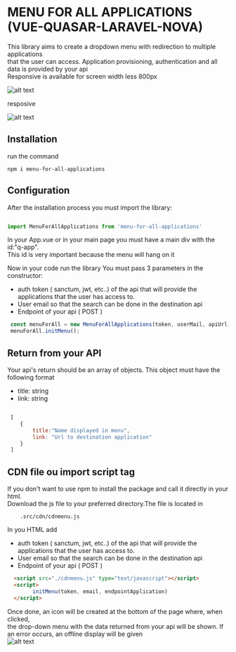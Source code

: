# MENU FOR ALL APPLICATIONS (VUE-QUASAR-LARAVEL-NOVA)

This library aims to create a dropdown menu with redirection to multiple applications <br/> 
that the user can access. Application provisioning, authentication and all data is provided by your api<br/> 
Responsive is available for screen width less 800px

![alt text](https://github.com/rhaymisonbetini/menu-for-all-applications/blob/main/src/assets/Screen-Recording-_23-02-2023-09-18-06_.gif)

resposive<br>

![alt text](https://github.com/rhaymisonbetini/menu-for-all-applications/blob/main/src/assets/responsive_.gif)

## Installation

run the command

```
npm i menu-for-all-applications

```

## Configuration

After the installation process you must import the library:

```javascript

import MenuForAllApplications from 'menu-for-all-applications'

```

In your App.vue or in your main page you must have a main div with the id:"q-app". <br/> 
This id is very important because the menu will hang on it

Now in your code run the library
You must pass 3 parameters in the constructor:

* auth token ( sanctum, jwt, etc..) of the api that will provide the applications that the user has access to. <br/>
* User email so that the search can be done in the destination api<br/>
* Endpoint of your api ( POST )<br/>

```javascript
 const menuForAll = new MenuForAllApplications(token, userMail, apiUrl);
 menuForAll.initMenu();

```

## Return from your API

Your api's return should be an array of objects.
This object must have the following format

* title: string
* link:  string

```javascript

 [
    {
        title:"Name displayed in menu",
        link: "Url to destination application"
    }
 ]

```

## CDN file ou import script tag

If you don't want to use npm to install the package and call it directly in your html.<br/>
Download the js file to your preferred directory.The file is located in <br/>

```
    .src/cdn/cdnmenu.js
```

In you HTML add <br/>


* auth token ( sanctum, jwt, etc..) of the api that will provide the applications that the user has access to. <br/>
* User email so that the search can be done in the destination api<br/>
* Endpoint of your api ( POST )<br/>

```html
  <script src="./cdnmenu.js" type="text/javascript"></script>    
  <script>
        initMenu(token, email, endpointApplication)
  </script>
```


Once done, an icon will be created at the bottom of the page where, when clicked, <br/>
the drop-down menu with the data returned from your api will be shown. If an error occurs, an offline display will be given <br/>
![alt text](https://github.com/rhaymisonbetini/menu-for-all-applications/blob/main/src/assets/error.jpg)